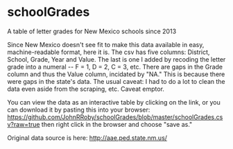 # schoolGrades
A table of letter grades for New Mexico schools since 2013

Since New Mexico doesn't see fit to make this data available in easy, machine-readable format, here it is. 
The csv has five columns: District, School, Grade, Year and Value. The last is one I added by recoding the letter grade into a numeral -- F = 1, D = 2, C = 3, etc.
There are gaps in the Grade column and thus the Value column, incidated by "NA." This is because there were gaps in the state's data.
The usual caveat: I had to do a lot to clean the data even aside from the scraping, etc. Caveat emptor.

You can view the data as an interactive table by clicking on the link, or you can download it by pasting this into your browser:
https://github.com/JohnRRoby/schoolGrades/blob/master/schoolGrades.csv?raw=true
then right click in the browser and choose "save as."

Original data source is here: http://aae.ped.state.nm.us/ 

